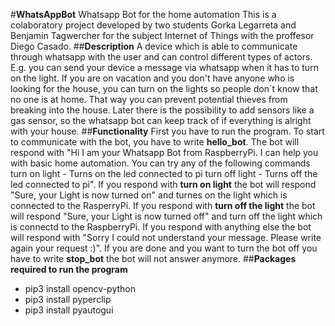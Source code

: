 #**WhatsAppBot**
Whatsapp Bot for the home automation
This is a colaboratory project developed by two students Gorka Legarreta and Benjamin Tagwercher for the subject Internet of Things with the proffesor Diego Casado.
##**Description**
A device which is able to communicate through whatsapp with the user and can control different types of actors. E.g. you can send your device a message via whatsapp when it has to turn on the light. If you are on vacation and you don't have anyone who is looking for the house, you can turn on the lights so people don´t know that no one is at home. That way you can prevent potential thieves from breaking into the house. 
Later there is the possibility to add sensors like a gas sensor, so the whatsapp bot can keep track of if everything is alright with your house.
##**Functionality**
First you have to run the program. To start to communicate with the bot, you have to write **hello_bot**. The bot will respond with "Hi I am your Whatsapp Bot from RaspberryPi. I can help you with basic home automation. You can try any of the following commands turn on light - Turns on the led connected to pi turn off light - Turns off the led connected to pi". If you respond with **turn on light** the bot will respond "Sure, your Light is now turned on" and turnes on the light which is connected to the RasperryPi. If you respond with **turn off the light** the bot will respond "Sure, your Light is now turned off" and turn off the light which is connectd to the RaspberryPi. If you respond with anything else the bot will respond with "Sorry I could not understand your message. Please write again your request :)". If you are done and you want to turn the bot off you have to write **stop_bot** the bot will not answer anymore.
##**Packages required to run the program**
  - pip3 install opencv-python
  - pip3 install pyperclip
  - pip3 install pyautogui
